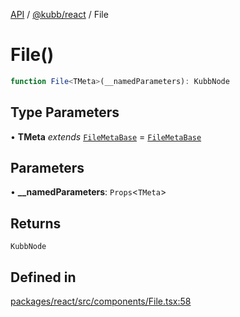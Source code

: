 [API](../../../packages.md) / [@kubb/react](../index.md) / File

# File()

```ts
function File<TMeta>(__namedParameters): KubbNode
```

## Type Parameters

• **TMeta** *extends* [`FileMetaBase`](../../core/type-aliases/FileMetaBase.md) = [`FileMetaBase`](../../core/type-aliases/FileMetaBase.md)

## Parameters

• **\_\_namedParameters**: `Props`\<`TMeta`\>

## Returns

`KubbNode`

## Defined in

[packages/react/src/components/File.tsx:58](https://github.com/kubb-project/kubb/blob/ff80665146ae086e044807d0072fda660e72e1fd/packages/react/src/components/File.tsx#L58)

